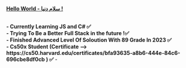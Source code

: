 <b><u>Hello World - سلام دنیا !</u> </b>

<!--
**shayan1alinejad/shayan1alinejad** is a ✨ _special_ ✨ repository because its `README.md` (this file) appears on your GitHub profile.

Here are some ideas to get you started:

- 🔭 I’m currently working on Defender Bot...
- 🌱 I’m currently learning Js and Python...
- ⚡ Fun fact: Html Is Not A Language Of Coding ...
-->
<b>
  <br>
- Currently Learning JS and C# ✅
  <br>
- Trying To Be a Better Full Stack in the future !✅
  <br>
- Finished Advanced Level Of Soloution With 89 Grade In 2023 ✅
  <br>
- Cs50x Student (Certificate --> https://cs50.harvard.edu/certificates/bfa93635-a8b6-444e-84c6-696cbe8df0cb ) ✅
</b>
- 
